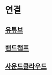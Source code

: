 # 연결

## [유튜브](https://www.youtube.com/@hgjs_)
## [밴드캠프](https://hgjs.bandcamp.com/album/)
## [사운드클라우드](https://soundcloud.com/hgjs)